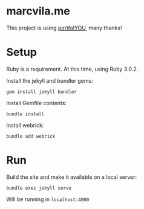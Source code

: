 # marcvila.me

This project is using [portfolYOU](https://github.com/YoussefRaafatNasry/portfolYOU), many thanks!

# Setup
Ruby is a requirement. At this time, using Ruby 3.0.2.

Install the jekyll and bundler gems: 

`gem install jekyll bundler`

Install Gemfile contents:

`bundle install`

Install webrick:

`bundle add webrick`

# Run

Build the site and make it available on a local server:

`bundle exec jekyll serve`

Will be running in `localhost:4000`